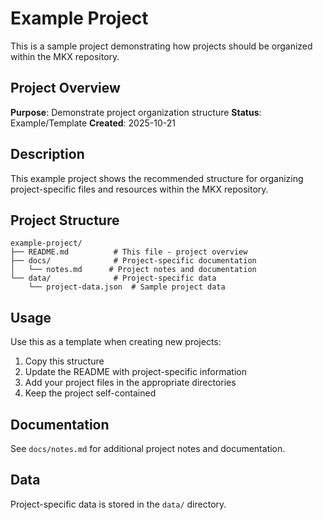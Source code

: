 # Example Project

This is a sample project demonstrating how projects should be organized within the MKX repository.

## Project Overview

**Purpose**: Demonstrate project organization structure
**Status**: Example/Template
**Created**: 2025-10-21

## Description

This example project shows the recommended structure for organizing project-specific files and resources within the MKX repository.

## Project Structure

```
example-project/
├── README.md          # This file - project overview
├── docs/              # Project-specific documentation
│   └── notes.md      # Project notes and documentation
└── data/              # Project-specific data
    └── project-data.json  # Sample project data
```

## Usage

Use this as a template when creating new projects:
1. Copy this structure
2. Update the README with project-specific information
3. Add your project files in the appropriate directories
4. Keep the project self-contained

## Documentation

See `docs/notes.md` for additional project notes and documentation.

## Data

Project-specific data is stored in the `data/` directory.
